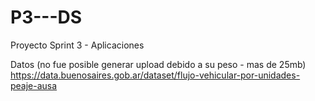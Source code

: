 # P3---DS
Proyecto Sprint 3 - Aplicaciones

Datos (no fue posible generar upload debido a su peso - mas de 25mb)
https://data.buenosaires.gob.ar/dataset/flujo-vehicular-por-unidades-peaje-ausa
